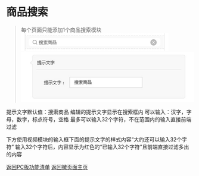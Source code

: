 # 商品搜索
> 每个页面只能添加1个商品搜索模块
![](media/15365670257839/15365682470722.jpg)
![](media/15365670257839/15365682662547.jpg)

提示文字默认值：搜索商品
编辑的提示文字显示在搜索框内
可以输入：汉字，字母，数字，标点符号，空格 最多可以输入32个字符，不在范围内的输入直接前端过滤

下方使用视频模块的输入框下面的提示文字的样式内容“大约还可以输入32个字符”
输入32个字符后，内容显示为红色的“已输入32个字符”且前端直接过滤多出的内容

[ 返回PC版功能清单](mweblib://15365566054481)
[ 返回微页面主页](mweblib://15364825519106)
